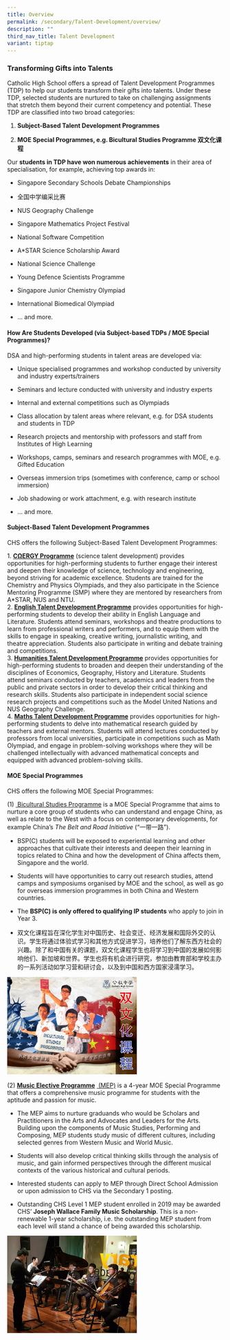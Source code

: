 ```yaml
---
title: Overview
permalink: /secondary/Talent-Development/overview/
description: ""
third_nav_title: Talent Development
variant: tiptap
---
```

<h3>Transforming Gifts into Talents</h3>
<p>Catholic High School offers a spread of Talent Development Programmes
(TDP) to help our students transform their gifts into talents. Under these
TDP, selected students are nurtured to take on challenging assignments
that stretch them beyond their current competency and potential. These
TDP are classified into two broad categories:</p>
<ol data-tight="true" class="tight">
<li>
<p><strong>Subject-Based Talent Development Programmes</strong>
</p>
</li>
<li>
<p><strong>MOE Special Programmes, e.g. Bicultural Studies Programme&nbsp;双文化课程</strong>
</p>
</li>
</ol>
<p>Our&nbsp;<strong>students in TDP have won numerous achievements</strong>&nbsp;in
their area of specialisation, for example, achieving top awards in:</p>
<ul data-tight="true" class="tight">
<li>
<p>Singapore Secondary Schools Debate Championships</p>
</li>
<li>
<p>全国中学编采比赛</p>
</li>
<li>
<p>NUS Geography Challenge</p>
</li>
<li>
<p>Singapore Mathematics Project Festival</p>
</li>
<li>
<p>National Software Competition</p>
</li>
<li>
<p>A*STAR Science Scholarship Award</p>
</li>
<li>
<p>National Science Challenge</p>
</li>
<li>
<p>Young Defence Scientists Programme</p>
</li>
<li>
<p>Singapore Junior Chemistry Olympiad</p>
</li>
<li>
<p>International Biomedical Olympiad</p>
</li>
<li>
<p>… and more.</p>
</li>
</ul>
<h4>How Are Students Developed (via Subject-based TDPs / MOE Special Programmes)?</h4>
<p>DSA and high-performing students in talent areas are developed via:</p>
<ul data-tight="true" class="tight">
<li>
<p>Unique specialised programmes and workshop&nbsp;conducted by university
and industry experts/trainers</p>
</li>
<li>
<p>Seminars and lecture conducted&nbsp;with university and industry experts</p>
</li>
<li>
<p>Internal and external competitions such as Olympiads</p>
</li>
<li>
<p>Class allocation&nbsp;by talent areas where relevant,&nbsp;e.g. for DSA
students and students in TDP</p>
</li>
<li>
<p>Research&nbsp;projects and mentorship with professors and staff from Institutes
of High Learning</p>
</li>
<li>
<p>Workshops, camps, seminars and research programmes with MOE, e.g. Gifted
Education</p>
</li>
<li>
<p>Overseas immersion trips (sometimes with conference, camp or school immersion)</p>
</li>
<li>
<p>Job shadowing or work attachment, e.g. with research institute</p>
</li>
<li>
<p>… and more.</p>
</li>
</ul>
<h4>Subject-Based Talent Development Programmes</h4>
<p>CHS offers the following Subject-Based Talent Development Programmes:</p>
<p>1. <strong><a href="/secondary/Talent-Development/cnergy-programme/" rel="noopener noreferrer nofollow" target="_blank">CΩERGY Programme</a></strong>&nbsp;(science
talent development)&nbsp;provides opportunities for high-performing students
to further engage their interest and deepen their knowledge of science,
technology and engineering, beyond striving for academic excellence. Students
are trained for the Chemistry and Physics Olympiads, and they also participate
in the Science Mentoring Programme (SMP) where they are mentored by researchers
from A*STAR, NUS and NTU.
<br>2. <strong><a href="/secondary/Talent-Development/english-talent-development-programme/" rel="noopener noreferrer nofollow" target="_blank">English Talent Development Programme</a></strong>&nbsp;provides
opportunities for high-performing students to develop their ability in
English Language and Literature. Students attend seminars, workshops and
theatre productions to learn from professional writers and performers,
and to equip them with the skills to engage in speaking, creative writing,
journalistic writing, and theatre appreciation. Students also participate
in writing and debate&nbsp;training and competitions.
<br>3. <strong><a href="/secondary/Talent-Development/humanities-tdp/" rel="noopener noreferrer nofollow" target="_blank">Humanities Talent Development Programme</a></strong>&nbsp;provides
opportunities for high-performing students to broaden and deepen their
understanding of the disciplines of Economics, Geography, History and Literature.
Students attend seminars conducted by teachers, academics and leaders from
the public and private sectors in order to develop their critical thinking
and research skills. Students also participate in independent social science
research projects and competitions such as the Model United Nations and
NUS Geography Challenge.
<br>4. <strong><a href="/secondary/Talent-Development/maths-tdp/" rel="noopener noreferrer nofollow" target="_blank">Maths Talent Development Programme</a></strong>&nbsp;provides
opportunities for high-performing students to delve into mathematical research
guided by teachers and external mentors. Students will attend lectures
conducted by professors from local universities, participate in competitions
such as Math Olympiad, and engage in problem-solving workshops where they
will be challenged intellectually with advanced mathematical concepts and
equipped with advanced problem-solving skills.</p>
<h4>MOE Special Programmes</h4>
<p>CHS offers the following MOE Special Programmes:</p>
<p>(1)&nbsp;<a href="/secondary/Talent-Development/bicultural-studies-programme/" rel="noopener nofollow" target="_blank"> Bicultural Studies Programme</a> is
a MOE Special Programme that aims to nurture a core group of students who
can understand and engage China, as well as relate to the West with a focus
on contemporary developments, for example China’s&nbsp;<em>The Belt and Road</em>&nbsp;<em>Initiative</em>&nbsp;(“一带一路”).</p>
<ul data-tight="true" class="tight">
<li>
<p>BSP(C) students will be exposed to experiential learning and other approaches
that cultivate their interests and deepen their learning in topics related
to China and how the development of China affects them, Singapore and the
world.</p>
</li>
<li>
<p>Students will have opportunities to carry out research studies, attend
camps and symposiums organised by MOE and the school, as well as go for
overseas immersion programmes in both China and Western countries.</p>
</li>
<li>
<p>The&nbsp;<strong>BSP(C) is&nbsp;only offered to qualifying IP students</strong>&nbsp;who
apply to join in Year 3.</p>
</li>
<li>
<p>双文化课程旨在深化学生对中国历史、社会变迁、经济发展和国际外交的认识。学生将通过体验式学习和其他方式促进学习，培养他们了解东西方社会的兴趣。除了和中国有关的课题，双文化课程学生也将学习到中国的发展如何影响他们、新加坡和世界。学生也将有机会进行研究，参加由教育部和学校主办的一系列活动如学习营和研讨会，以及到中国和西方国家浸濡学习。</p>
</li>
</ul>
<div class="isomer-image-wrapper">
<img style="width:60%" height="auto" width="100%" src="/images/tdps.png">
</div>
<p>(2)&nbsp;<strong><a href="/secondary/Talent-Development/music-elective-programme/" rel="noopener noreferrer nofollow" target="_blank">Music Elective Programme</a></strong>
<a href="/secondary/Talent-Development/music-elective-programme/" rel="noopener noreferrer nofollow" target="_blank">&nbsp;(MEP)</a>&nbsp;is a 4-year MOE Special Programme that offers a comprehensive
music programme for students with the aptitude and passion for music.</p>
<ul data-tight="true" class="tight">
<li>
<p>The MEP&nbsp;aims to nurture graduands who would be Scholars and Practitioners
in the Arts and Advocates and Leaders for the Arts.&nbsp; Building upon
the components of Music Studies, Performing and Composing, MEP students
study music of different cultures, including selected genres from Western
Music and World Music.</p>
</li>
<li>
<p>Students will also develop critical thinking skills through the analysis
of music, and gain informed perspectives through the different musical
contexts of the various historical and cultural periods.</p>
</li>
<li>
<p>Interested students can apply to MEP through Direct School Admission or
upon admission to CHS via the Secondary 1 posting.</p>
</li>
<li>
<p>Outstanding CHS Level 1 MEP student enrolled in 2019 may be awarded CHS’&nbsp;<strong>Joseph Wallace Family Music Scholarship</strong>.
This is a non-renewable 1-year scholarship, i.e. the outstanding MEP student
from each level will stand a chance of being awarded this scholarship.</p>
</li>
</ul>
<div class="isomer-image-wrapper">
<img style="width:60%" height="auto" width="100%" src="/images/tdps2.png">
</div>
<p></p>